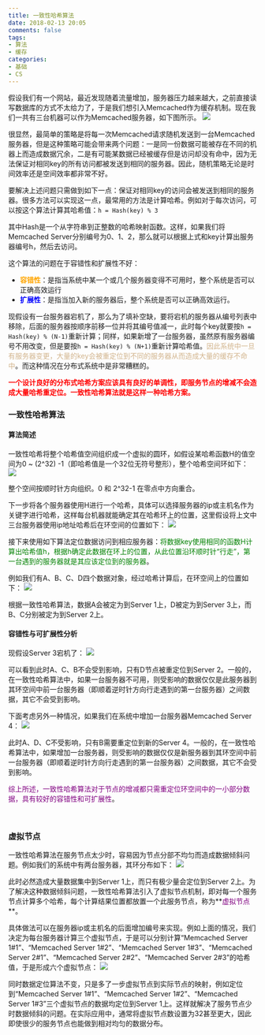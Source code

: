 ```yaml
---
title: 一致性哈希算法
date: 2018-02-13 20:05
comments: false
tags: 
- 算法
- 缓存
categories:
- 基础
- CS
---
```

假设我们有一个网站，最近发现随着流量增加，服务器压力越来越大，之前直接读写数据库的方式不太给力了，于是我们想引入Memcached作为缓存机制。现在我们一共有三台机器可以作为Memcached服务器，如下图所示。
![](/assets/blogImg/consistent_hash/1.png)


很显然，最简单的策略是将每一次Memcached请求随机发送到一台Memcached服务器，但是这种策略可能会带来两个问题：一是同一份数据可能被存在不同的机器上而造成数据冗余，二是有可能某数据已经被缓存但是访问却没有命中，因为无法保证对相同key的所有访问都被发送到相同的服务器。因此，随机策略无论是时间效率还是空间效率都非常不好。

<!--more-->

要解决上述问题只需做到如下一点：保证对相同key的访问会被发送到相同的服务器。很多方法可以实现这一点，最常用的方法是计算哈希。例如对于每次访问，可以按这个算法计算其哈希值：`h = Hash(key) % 3`

其中Hash是一个从字符串到正整数的哈希映射函数。这样，如果我们将Memcached Server分别编号为0、1、2，那么就可以根据上式和key计算出服务器编号h，然后去访问。

这个算法的问题在于容错性和扩展性不好：
* **<font color=orange>容错性</font>**：是指当系统中某一个或几个服务器变得不可用时，整个系统是否可以正确高效运行
* **<font color=blue>扩展性</font>**：是指当加入新的服务器后，整个系统是否可以正确高效运行。

现假设有一台服务器宕机了，那么为了填补空缺，要将宕机的服务器从编号列表中移除，后面的服务器按顺序前移一位并将其编号值减一，此时每个key就要按`h = Hash(key) % (N-1)`重新计算；同样，如果新增了一台服务器，虽然原有服务器编号不用改变，但是要按`h = Hash(key) % (N+1)`重新计算哈希值。<font color=tan>因此系统中一旦有服务器变更，大量的key会被重定位到不同的服务器从而造成大量的缓存不命中</font>。而这种情况在分布式系统中是非常糟糕的。

**<font color=red>一个设计良好的分布式哈希方案应该具有良好的单调性，即服务节点的增减不会造成大量哈希重定位。一致性哈希算法就是这样一种哈希方案。</font>**


### 一致性哈希算法

#### 算法简述
一致性哈希将整个哈希值空间组织成一个虚拟的圆环，如假设某哈希函数H的值空间为0 ~ (2^32) -1（即哈希值是一个32位无符号整形），整个哈希空间环如下：
![](/assets/blogImg/consistent_hash/2.png)

整个空间按顺时针方向组织。0 和 2^32-1 在零点中方向重合。

下一步将各个服务器使用H进行一个哈希，具体可以选择服务器的ip或主机名作为关键字进行哈希，这样每台机器就能确定其在哈希环上的位置，这里假设将上文中三台服务器使用ip地址哈希后在环空间的位置如下：
![](/assets/blogImg/consistent_hash/3.png)

接下来使用如下算法定位数据访问到相应服务器：<font color=green>将数据key使用相同的函数H计算出哈希值h，根据h确定此数据在环上的位置，从此位置沿环顺时针“行走”，第一台遇到的服务器就是其应该定位到的服务器</font>。

例如我们有A、B、C、D四个数据对象，经过哈希计算后，在环空间上的位置如下：
![](/assets/blogImg/consistent_hash/4.png)

根据一致性哈希算法，数据A会被定为到Server 1上，D被定为到Server 3上，而B、C分别被定为到Server 2上。


#### 容错性与可扩展性分析

现假设Server 3宕机了：
![](/assets/blogImg/consistent_hash/5.png)

可以看到此时A、C、B不会受到影响，只有D节点被重定位到Server 2。一般的，在一致性哈希算法中，如果一台服务器不可用，则受影响的数据仅仅是此服务器到其环空间中前一台服务器（即顺着逆时针方向行走遇到的第一台服务器）之间数据，其它不会受到影响。


下面考虑另外一种情况，如果我们在系统中增加一台服务器Memcached Server 4：
![](/assets/blogImg/consistent_hash/6.png)

此时A、D、C不受影响，只有B需要重定位到新的Server 4。一般的，在一致性哈希算法中，如果增加一台服务器，则受影响的数据仅仅是新服务器到其环空间中前一台服务器（即顺着逆时针方向行走遇到的第一台服务器）之间数据，其它不会受到影响。


<font color=purple>综上所述，一致性哈希算法对于节点的增减都只需重定位环空间中的一小部分数据，具有较好的容错性和可扩展性</font>。

</br>

### 虚拟节点
一致性哈希算法在服务节点太少时，容易因为节点分部不均匀而造成数据倾斜问题。例如我们的系统中有两台服务器，其环分布如下：
![](/assets/blogImg/consistent_hash/7.png)

此时必然造成大量数据集中到Server 1上，而只有极少量会定位到Server 2上。为了解决这种数据倾斜问题，一致性哈希算法引入了虚拟节点机制，即对每一个服务节点计算多个哈希，每个计算结果位置都放置一个此服务节点，称为**<font color=purple>虚拟节点</font>**。


具体做法可以在服务器ip或主机名的后面增加编号来实现。例如上面的情况，我们决定为每台服务器计算三个虚拟节点，于是可以分别计算“Memcached Server 1#1”、“Memcached Server 1#2”、“Memcached Server 1#3”、“Memcached Server 2#1”、“Memcached Server 2#2”、“Memcached Server 2#3”的哈希值，于是形成六个虚拟节点：
![](/assets/blogImg/consistent_hash/8.png)

同时数据定位算法不变，只是多了一步虚拟节点到实际节点的映射，例如定位到“Memcached Server 1#1”、“Memcached Server 1#2”、“Memcached Server 1#3”三个虚拟节点的数据均定位到Server 1上。这样就解决了服务节点少时数据倾斜的问题。在实际应用中，通常将虚拟节点数设置为32甚至更大，因此即使很少的服务节点也能做到相对均匀的数据分布。